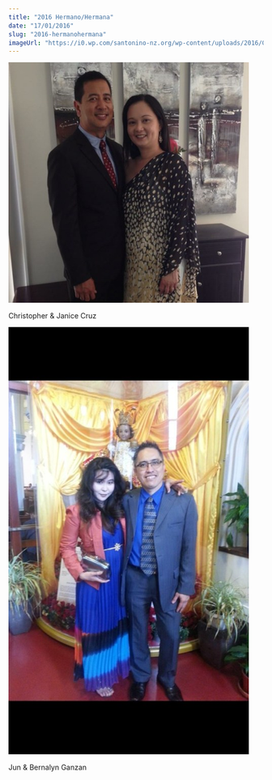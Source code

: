 ```yaml
---
title: "2016 Hermano/Hermana"
date: "17/01/2016"
slug: "2016-hermanohermana"
imageUrl: "https://i0.wp.com/santonino-nz.org/wp-content/uploads/2016/01/Christopher-and-Janice-Cruz-1.jpg?resize=475%2C475"
---
```


![Christopher and Janice Cruz 1](assets\images\Christopher-and-Janice-Cruz-1.jpg)

Christopher & Janice Cruz

![Jun&Bernalyn3](assets\images\JunBernalyn3-576x1024.jpg)

Jun & Bernalyn Ganzan